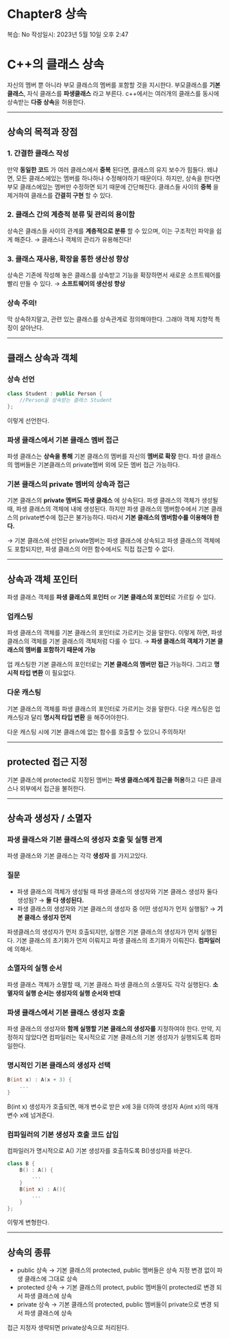 # Chapter8 상속

복습: No
작성일시: 2023년 5월 10일 오후 2:47

# C++의 클래스 상속

자신의 멤버 뿐 아니라 부모 클래스의 멤버를 포함할 것을 지시한다. 부모클래스를 **기본 클래스**, 자식 클래스를 **파생클래스** 라고 부른다. c++에서는 여러개의 클래스를 동시에 상속받는 **다중 상속**을 허용한다.

---

## 상속의 목적과 장점

### 1. 간결한 클래스 작성

만약 **동일한 코드** 가 여러 클래스에서 **중복** 된다면, 클래스의 유지 보수가 힘들다. 왜냐면, 모든 클래스에있는 멤버를 하나하나 수정해야하기 때문이다. 하지만, 상속을 한다면 부모 클래스에있는 멤버만 수정하면 되기 때문에 간단해진다. 클래스들 사이의 **중복** 을 제거하여 클래스를 **간결히 구현** 할 수 있다.

### 2. 클래스 간의 계층적 분류 및 관리의 용이함

상속은 클래스들 사이의 관계를 **계층적으로 분류** 할 수 있으며, 이는 구조적인 파악을 쉽게 해준다. → 클래스나 객체의 관리가 유용해진다!

### 3. 클래스 재사용, 확장을 통한 생산성 향상

상속은 기존에 작성해 놓은 클래스를 상속받고 기능을 확장하면서 새로운 소프트웨어를 빨리 만들 수 있다. → **소프트웨어의 생산성 향상**

### 상속 주의!

막 상속하지말고, 관련 있는 클래스를 상속관계로 정의해야한다. 그래야 객체 지향적 특징이 살아난다.

---

## 클래스 상속과 객체

### 상속 선언

```cpp
class Student : public Person {
	//Person을 상속받는 클래스 Student
};
```

이렇게 선언한다.

### 파생 클래스에서 기본 클래스 멤버 접근

파생 클래스는 **상속을 통해** 기본 클래스의 멤버를 자신의 **멤버로 확장** 한다. 파생 클래스의 멤버들은 기본클래스의 private멤버 외에 모든 멤버 접근 가능하다. 

### 기본 클래스의 private 멤버의 상속과 접근

기본 클래스의 **private 멤버도 파생 클래스** 에 상속된다. 파생 클래스의 객체가 생성될 때, 파생 클래스의 객체에 내에 생성된다. 하지만 파생 클래스의 멤버함수에서 기본 클래스의 private변수에 접근은 불가능하다. 따라서 **기본 클래스의 멤버함수를 이용해야 한다.**

→ 기본 클래스에 선언된 private멤버는 파생 클래스에 상속되고 파생 클래스의 객체에도 포함되지만, 파생 클래스의 어떤 함수에서도 직접 접근할 수 없다.

---

## 상속과 객체 포인터

파생 클래스 객체를 **파생 클래스의 포인터** or **기본 클래스의 포인터**로 가르킬 수 있다. 

### 업캐스팅

파생 클래스의 객체를 기본 클래스의 포인터로 가르키는 것을 말한다. 이렇게 하면, 파생 클래스의 객체를 기본 클래스의 객체처럼 다룰 수 있다. → **파생 클래스의 객체가 기본 클래스의 멤버를 포함하기 때문에 가능**

업 캐스팅한 기본 클래스의 포인터로는 **기본 클래스의 멤버만 접근** 가능하다. 그리고 **명시적 타입 변환** 이 필요없다.

### 다운 캐스팅

기본 클래스의 객체를 파생 클래스의 포인터로 가르키는 것을 말한다. 다운 캐스팅은 업 캐스팅과 달리 **명시적 타입 변환** 을 해주어야한다.

다운 캐스팅 시에 기본 클래스에 없는 함수를 호출할 수 있으니 주의하자!

---

## protected 접근 지정

기본 클래스에 protected로 지정된 멤버는 **파생 클래스에게 접근을 허용**하고 다른 클래스나 외부에서 접근을 불허한다. 

---

## 상속과 생성자 / 소멸자

### 파생 클래스와 기본 클래스의 생성자 호출 및 실행 관계

파생 클래스와 기본 클래스는 각각 **생성자** 를 가지고있다.

### 질문

- 파생 클래스의 객체가 생성될 때 파생 클래스의 생성자와 기본 클래스 생성자 둘다 생성됨? → **둘 다 생성된다.**
- 파생 클래스의 생성자와 기본 클래스의 생성자 중 어떤 생성자가 먼저 실행됨? → **기본 클래스 생성자 먼저**

파생클래스의 생성자가 먼저 호출되지만, 실행은 기본 클래스의 생성자가 먼저 실행된다. 기본 클래스의 초기화가 먼저 이뤄지고 파생 클래스의 초기화가 이뤄진다. **컴파일러** 에 의해서.

### 소멸자의 실행 순서

파생 클래스 객체가 소멸할 때, 기본 클래스 파생 클래스의 소멸자도 각각 실행된다. **소멸자의 실행 순서는 생성자의 실행 순서와 반대** 

### 파생 클래스에서 기본 클래스 생성자 호출

파생 클래스의 생성자와 **함께 실행할 기본 클래스의 생성자를** 지정하여야 한다. 만약, 지정하지 않았다면 컴파일러는 묵시적으로 기본 클래스의 기본 생성자가 실행되도록 컴파일한다.

### 명시적인 기본 클래스의 생성자 선택

```cpp
B(int x) : A(x + 3) {
	...
}
```

B(int x) 생성자가 호출되면, 매개 변수로 받은 x에 3을 더하여 생성자 A(int x)의 매개 변수 x에 넘겨준다. 

### 컴파일러의 기본 생성자 호출 코드 삽입

컴파일러가 명시적으로 A() 기본 생성자를 호출하도록 B()생성자를 바꾼다.

```cpp
class B {
	B() : A() {
		...
	}
	B(int x) : A(){
		...
	}
};
```

이렇게 변형한다.

---

## 상속의 종류

- public 상속 → 기본 클래스의 protected, public 멤버들은 상속 지정 변경 없이 파생 클래스에 그대로 상속
- protected 상속 → 기본 클래스의 protect, public 멤버들이 protected로 변경 되서 파생 클래스에 상속
- private 상속 → 기본 클래스의 protected, public 멤버들이 private으로 변경 되서 파생 클래스에 상속

접근 지정자 생략되면 private상속으로 처리된다.